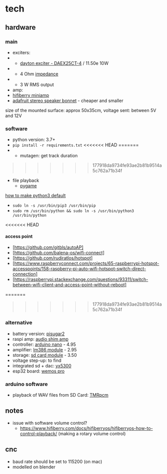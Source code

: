 # tech

## hardware

### main

- exciters:
- - [dayton exciter - DAEX25CT-4](https://www.variant-hifi.de/produkt/exciters/dayton-audio-daex25ct4-1422.html) / 11.50e 10W
- - 4 Ohm [impedance](http://www.learningaboutelectronics.com/Articles/What-is-speaker-impedance)
- - 3 W RMS output
- amp: 
- [hifiberry miniamp](https://www.hifiberry.com/shop/boards/miniamp/)
- [adafruit stereo speaker bonnet](https://www.adafruit.com/product/3346) - cheaper and smaller

size of the mounted surface: approx 50x35cm, voltage sent: between 5V and 12V

### software

- python version: 3.7+
- `pip install -r requirements.txt`
<<<<<<< HEAD
=======
- - mutagen: get track duration
>>>>>>> 177918da9734fe93ae2b81b9514a5c762a71b34f
- file playback
  - [pygame](https://www.pygame.org)

[how to make python3 default](https://stackoverflow.com/questions/62275714/how-to-change-the-default-python-version-in-raspberry-pi)

- `sudo ln -s /usr/bin/pip3 /usr/bin/pip`
- `sudo rm /usr/bin/python && sudo ln -s /usr/bin/python3 /usr/bin/python`

<<<<<<< HEAD
#### access point

- [https://github.com/gitbls/autoAP]
- [https://github.com/balena-os/wifi-connect]
- [https://github.com/rudiratlos/hotspot]
- [https://www.raspberryconnect.com/projects/65-raspberrypi-hotspot-accesspoints/158-raspberry-pi-auto-wifi-hotspot-switch-direct-connection]
- [https://raspberrypi.stackexchange.com/questions/93311/switch-between-wifi-client-and-access-point-without-reboot]

=======
>>>>>>> 177918da9734fe93ae2b81b9514a5c762a71b34f
### alternative

- battery version: [pisugar2](https://www.tindie.com/products/pisugar/pisugar2-battery-for-raspberry-pi-zero/)
- raspi amp: [audio shim amp](https://thepihut.com/collections/raspberry-pi-audio-hats/products/audio-amp-shim-3w-mono-amp)
- controller: [arduino nano](https://www.ebay.de/itm/Nano-ATmega-328-Board-CH340-USB-Chip-Arduino-Kompatibel/252742123829) - 4.95
- amplifier: [lm386 module](https://www.ebay.de/itm/Nano-ATmega-328-Board-CH340-USB-Chip-Arduino-Kompatibel/252742123829) - 2.95
- storage: [sd card module](https://www.ebay.de/itm/Nano-ATmega-328-Board-CH340-USB-Chip-Arduino-Kompatibel/252742123829) - 3.50
- voltage step-up: to find
- integrated sd + dac: [yx5300](https://www.ebay.de/itm/YX5300-MP3-Musik-Player-Modul-Serial-UART-TTL-Module-Arduino-Raspberry-YX6300/253998552373?hash=item3b237e5535:g:0MMAAOSwWIJb-t2i)
- esp32 board: [wemos pro](https://docs.wemos.cc/en/latest/d32/d32_pro.html)

### arduino software

- playback of WAV files from SD Card: [TMRpcm](https://github.com/TMRh20/TMRpcm)

## notes

- issue with software volume control?
  - https://www.hifiberry.com/docs/hifiberryos/hifiberryos-how-to-control-playback/ (making a rotary volume control)

## cnc

- baud rate should be set to 115200 (on mac)
- modelled on blender
